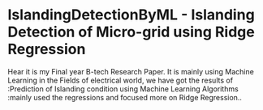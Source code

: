 # IslandingDetectionByML - Islanding Detection of Micro-grid using Ridge Regression
Hear it is my Final year B-tech Research Paper.
It is mainly using Machine Learning in the Fields of electrical world, we have got the results of :Prediction of Islanding condition using Machine Learning Algorithms :mainly used the regressions and focused more on Ridge Regression..
